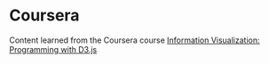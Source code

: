 # Coursera

Content learned from the Coursera course <a href="https://www.coursera.org/learn/information-visualization-programming-d3js">Information Visualization: Programming with D3.js</a>
